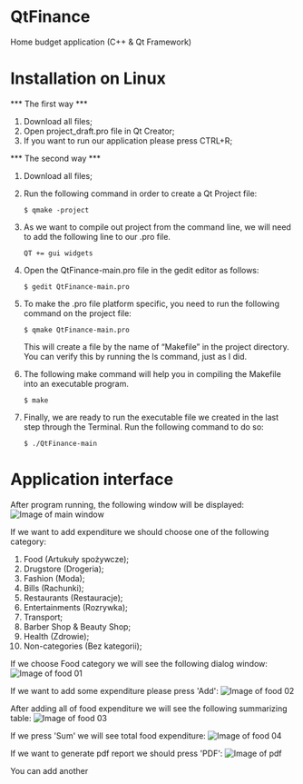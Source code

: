 # QtFinance
Home budget application (C++ &amp; Qt Framework)

# Installation on Linux
*** The first way ***
1. Download all files;
2. Open project_draft.pro file in Qt Creator;
3. If you want to run our application please press CTRL+R;

*** The second way ***
1. Download all files;
2. Run the following command in order to create a Qt Project file:

   ```$ qmake -project```
3. As we want to compile out project from the command line, we will need to add the following line to our .pro file.
 
   ```QT += gui widgets```
4. Open the QtFinance-main.pro file in the gedit editor as follows:
 
   ```$ gedit QtFinance-main.pro```
5. To make the .pro file platform specific, you need to run the following command on the project file:
 
   ```$ qmake QtFinance-main.pro``` 
 
   This will create a file by the name of “Makefile” in the project directory. You can verify this by running the ls command,    just as I did.
   
6. The following make command will help you in compiling the Makefile into an executable program. 

   ```$ make```

7. Finally, we are ready to run the executable file we created in the last step through the Terminal. Run the following command to do so: 
 
   ```$ ./QtFinance-main```

# Application interface
After program running, the following window will be displayed:
![Image of main window](https://github.com/slovinskyi/QtFinance/blob/main/images/mainwindow.png)

If we want to add expenditure we should choose one of the following category:
1. Food (Artukuły spożywcze);
2. Drugstore (Drogeria);
3. Fashion (Moda);
4. Bills (Rachunki);
5. Restaurants (Restauracje);
6. Entertainments (Rozrywka);
7. Transport;
8. Barber Shop & Beauty Shop;
9. Health (Zdrowie);
10. Non-categories (Bez kategorii);

If we choose Food category we will see the following dialog window:
![Image of food 01](https://github.com/slovinskyi/QtFinance/blob/main/images/food_dialog_01.png)

If we want to add some expenditure please press 'Add':
![Image of food 02](https://github.com/slovinskyi/QtFinance/blob/main/images/food_dialog_02.png)

After adding all of food expenditure we will see the following summarizing table:
![Image of food 03](https://github.com/slovinskyi/QtFinance/blob/main/images/food_dialog_03.png)

If we press 'Sum' we will see total food expenditure:
![Image of food 04](https://github.com/slovinskyi/QtFinance/blob/main/images/food_dialog_04.png)

If we want to generate pdf report we should press 'PDF':
![Image of pdf](https://github.com/slovinskyi/QtFinance/blob/main/images/food_report.png)

You can add another



